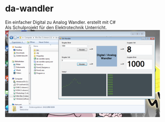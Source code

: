 # da-wandler
Ein einfacher Digital zu Analog Wandler. erstellt mit C# <br>
Als Schulprojekt für den Elektrotechnik Unterricht. <br>
![da-wandler](/pic0.png?raw=true "da-wandler")
